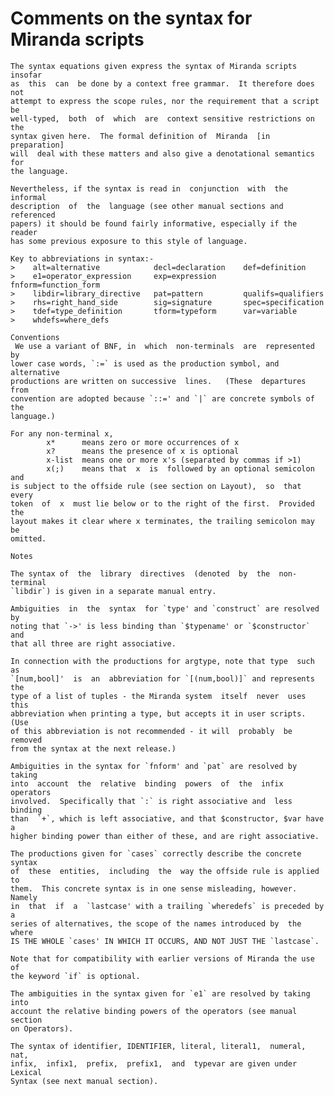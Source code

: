 # Comments on the syntax for Miranda scripts

    The syntax equations given express the syntax of Miranda scripts insofar
    as  this  can  be done by a context free grammar.  It therefore does not
    attempt to express the scope rules, nor the requirement that a script be
    well-typed,  both  of  which  are  context sensitive restrictions on the
    syntax given here.  The formal definition of  Miranda  [in  preparation]
    will  deal with these matters and also give a denotational semantics for
    the language.

    Nevertheless, if the syntax is read in  conjunction  with  the  informal
    description  of  the  language (see other manual sections and referenced
    papers) it should be found fairly informative, especially if the  reader
    has some previous exposure to this style of language.

    Key to abbreviations in syntax:-
    >    alt=alternative            decl=declaration    def=definition
    >    e1=operator_expression     exp=expression      fnform=function_form
    >    libdir=library_directive   pat=pattern         qualifs=qualifiers
    >    rhs=right_hand_side        sig=signature       spec=specification
    >    tdef=type_definition       tform=typeform      var=variable
    >    whdefs=where_defs

    Conventions
     We use a variant of BNF, in  which  non-terminals  are  represented  by
    lower case words, `:=` is used as the production symbol, and alternative
    productions are written on successive  lines.   (These  departures  from
    convention are adopted because `::=' and `|` are concrete symbols of the
    language.)

    For any non-terminal x,
            x*      means zero or more occurrences of x
            x?      means the presence of x is optional
            x-list  means one or more x's (separated by commas if >1)
            x(;)    means that  x  is  followed by an optional semicolon and
    is subject to the offside rule (see section on Layout),  so  that  every
    token  of  x  must lie below or to the right of the first.  Provided the
    layout makes it clear where x terminates, the trailing semicolon may  be
    omitted.

    Notes

    The syntax of  the  library  directives  (denoted  by  the  non-terminal
    `libdir`) is given in a separate manual entry.

    Ambiguities  in  the  syntax  for `type' and `construct` are resolved by
    noting that `->' is less binding than `$typename' or `$constructor`  and
    that all three are right associative.

    In connection with the productions for argtype, note that type  such  as
    `[num,bool]'  is  an  abbreviation for `[(num,bool)]` and represents the
    type of a list of tuples - the Miranda system  itself  never  uses  this
    abbreviation when printing a type, but accepts it in user scripts.  (Use
    of this abbreviation is not recommended - it will  probably  be  removed
    from the syntax at the next release.)

    Ambiguities in the syntax for `fnform' and `pat` are resolved by  taking
    into  account  the  relative  binding  powers  of  the  infix  operators
    involved.  Specifically that `:` is right associative and  less  binding
    than  `+`, which is left associative, and that $constructor, $var have a
    higher binding power than either of these, and are right associative.

    The productions given for `cases` correctly describe the concrete syntax
    of  these  entities,  including  the  way the offside rule is applied to
    them.  This concrete syntax is in one sense misleading, however.  Namely
    in  that  if  a  `lastcase' with a trailing `wheredefs` is preceded by a
    series of alternatives, the scope of the names introduced by  the  where
    IS THE WHOLE `cases' IN WHICH IT OCCURS, AND NOT JUST THE `lastcase`.

    Note that for compatibility with earlier versions of Miranda the use  of
    the keyword `if` is optional.

    The ambiguities in the syntax given for `e1` are resolved by taking into
    account the relative binding powers of the operators (see manual section
    on Operators).

    The syntax of identifier, IDENTIFIER, literal, literal1,  numeral,  nat,
    infix,  infix1,  prefix,  prefix1,  and  typevar are given under Lexical
    Syntax (see next manual section).
